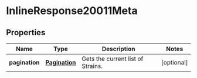 
# InlineResponse20011Meta

## Properties
Name | Type | Description | Notes
------------ | ------------- | ------------- | -------------
**pagination** | [**Pagination**](Pagination.md) | Gets the current list of Strains. |  [optional]



